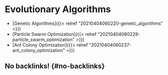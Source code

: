 # Evolutionary Algorithms


-   [Genetic Algorithms]({{< relref "20210404060220-genetic_algorithms" >}})
-   [Particle Swarm Optimization]({{< relref "20210404060229-particle_swarm_optimization" >}})
-   [Ant Colony Optimization]({{< relref "20210404060237-ant_colony_optimization" >}})


## No backlinks! {#no-backlinks}

